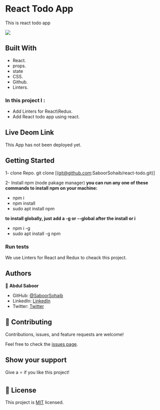# React Todo App

This is react todo app

![](https://img.shields.io/badge/Microverse-blueviolet)

 ## Built With

- React.
- props.
- state
- CSS.
- Github.
- Linters.

### In this project I :
- Add Linters for React\Redux.
- Add React todo app using react.

## Live Deom Link
This App has not been deployed yet.
## Getting Started

1- clone Repo.
git clone [(git@github.com:SaboorSohaib/react-todo.git)]

2- Install npm (node pakage manager)
**you can run any one of these commands to install npm on your machine:**
- npm i
- npm install
- sudo apt install npm

 **to install globally, just add a -g or --global after the install or i**
- npm i -g
- sudo apt install -g npm

### Run tests

We use Linters for React and Redux to cheack this project.

## Authors


👤 **Abdul Saboor**

- GitHub: [@SaboorSohaib](https://github.com/SaboorSohaib)
- LinkedIn: [LinkedIn](https://www.linkedin.com/in/abdul-saboor-sohaib-b5b566244/)
- Twitter: [Twitter](absaboorsohaib)

## 🤝 Contributing

Contributions, issues, and feature requests are welcome!

Feel free to check the [issues page](../../issues/).

## Show your support

Give a ⭐️ if you like this project!

## 📝 License


This project is [MIT](./LICENSE) licensed.


